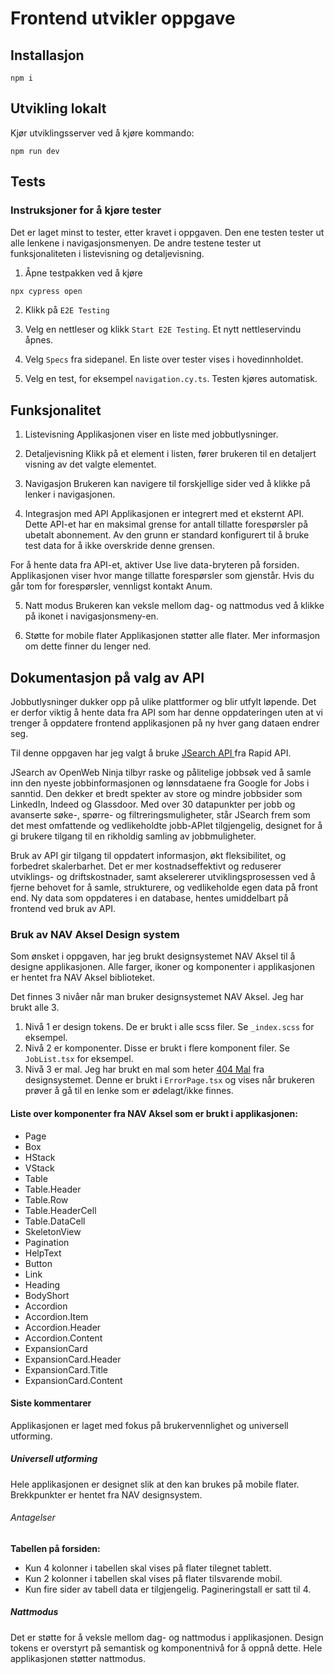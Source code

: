 # Frontend utvikler oppgave

## Installasjon

```shellscript
npm i
```

## Utvikling lokalt

Kjør utviklingsserver ved å kjøre kommando:

```shellscript
npm run dev
```

## Tests

### Instruksjoner for å kjøre tester

Det er laget minst to tester, etter kravet i oppgaven. Den ene testen tester ut alle lenkene i navigasjonsmenyen. De andre testene tester ut funksjonaliteten i listevisning og detaljevisning. 

1. Åpne testpakken ved å kjøre

```sh
npx cypress open
```

2. Klikk på `E2E Testing`

3. Velg en nettleser og klikk `Start E2E Testing`. Et nytt nettleservindu åpnes.

4. Velg `Specs` fra sidepanel. En liste over tester vises i hovedinnholdet.

5. Velg en test, for eksempel `navigation.cy.ts`. Testen kjøres automatisk.

## Funksjonalitet

1. Listevisning
   Applikasjonen viser en liste med jobbutlysninger.

2. Detaljevisning
   Klikk på et element i listen, fører brukeren til en detaljert visning av det valgte elementet.

3. Navigasjon
   Brukeren kan navigere til forskjellige sider ved å klikke på lenker i navigasjonen.

4. Integrasjon med API
   Applikasjonen er integrert med et eksternt API. Dette API-et har en maksimal grense for antall tillatte forespørsler på ubetalt abonnement. Av den grunn er standard konfigurert til å bruke test data for å ikke overskride denne grensen.

For å hente data fra API-et, aktiver Use live data-bryteren på forsiden. Applikasjonen viser hvor mange tillatte forespørsler som gjenstår. Hvis du går tom for forespørsler, vennligst kontakt Anum.

5. Natt modus
   Brukeren kan veksle mellom dag- og nattmodus ved å klikke på ikonet i navigasjonsmeny-en.

6. Støtte for mobile flater
   Applikasjonen støtter alle flater. Mer informasjon om dette finner du lenger ned.

## Dokumentasjon på valg av API

Jobbutlysninger dukker opp på ulike plattformer og blir utfylt løpende. Det er derfor viktig å hente data fra API som har denne oppdateringen uten at vi trenger å oppdatere frontend applikasjonen på ny hver gang dataen endrer seg.

Til denne oppgaven har jeg valgt å bruke [JSearch API ](https://rapidapi.com/letscrape-6bRBa3QguO5/api/jsearch) fra Rapid API.

JSearch av OpenWeb Ninja tilbyr raske og pålitelige jobbsøk ved å samle inn den nyeste jobbinformasjonen og lønnsdataene fra Google for Jobs i sanntid. Den dekker et bredt spekter av store og mindre jobbsider som LinkedIn, Indeed og Glassdoor. Med over 30 datapunkter per jobb og avanserte søke-, spørre- og filtreringsmuligheter, står JSearch frem som det mest omfattende og vedlikeholdte jobb-APIet tilgjengelig, designet for å gi brukere tilgang til en rikholdig samling av jobbmuligheter.

Bruk av API gir tilgang til oppdatert informasjon, økt fleksibilitet, og forbedret skalerbarhet. Det er mer kostnadseffektivt og reduserer utviklings- og driftskostnader, samt akselererer utviklingsprosessen ved å fjerne behovet for å samle, strukturere, og vedlikeholde egen data på front end. Ny data som oppdateres i en database, hentes umiddelbart på frontend ved bruk av API.

### Bruk av NAV Aksel Design system

Som ønsket i oppgaven, har jeg brukt designsystemet NAV Aksel til å designe applikasjonen. Alle farger, ikoner og komponenter i applikasjonen er hentet fra NAV Aksel biblioteket.

Det finnes 3 nivåer når man bruker designsystemet NAV Aksel. Jeg har brukt alle 3.

1. Nivå 1 er design tokens. De er brukt i alle scss filer. Se `_index.scss` for eksempel.
2. Nivå 2 er komponenter. Disse er brukt i flere komponent filer. Se `JobList.tsx` for eksempel.
3. Nivå 3 er mal. Jeg har brukt en mal som heter [404 Mal](https://aksel.nav.no/monster-maler/maler/404-side) fra designsystemet. Denne er brukt i `ErrorPage.tsx` og vises når brukeren prøver å gå til en lenke som er ødelagt/ikke finnes.

#### Liste over komponenter fra NAV Aksel som er brukt i applikasjonen:

- Page
- Box
- HStack
- VStack
- Table
- Table.Header
- Table.Row
- Table.HeaderCell
- Table.DataCell
- SkeletonView
- Pagination
- HelpText
- Button
- Link
- Heading
- BodyShort
- Accordion
- Accordion.Item
- Accordion.Header
- Accordion.Content
- ExpansionCard
- ExpansionCard.Header
- ExpansionCard.Title
- ExpansionCard.Content

#### Siste kommentarer

Applikasjonen er laget med fokus på brukervennlighet og universell utforming.

##### Universell utforming

Hele applikasjonen er designet slik at den kan brukes på mobile flater. Brekkpunkter er hentet fra NAV designsystem.

###### Antagelser

**Tabellen på forsiden:**

- Kun 4 kolonner i tabellen skal vises på flater tilegnet tablett.
- Kun 2 kolonner i tabellen skal vises på flater tilsvarende mobil.
- Kun fire sider av tabell data er tilgjengelig. Pagineringstall er satt til 4.

##### Nattmodus

Det er støtte for å veksle mellom dag- og nattmodus i applikasjonen.
Design tokens er overstyrt på semantisk og komponentnivå for å oppnå dette. Hele applikasjonen støtter nattmodus.
